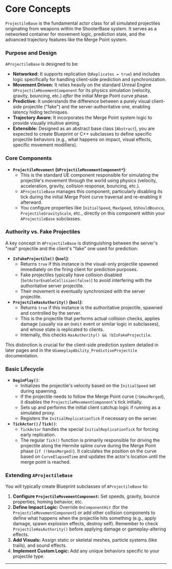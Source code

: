 # Core Concepts

`ProjectileBase` is the fundamental actor class for all simulated projectiles originating from weapons within the ShooterBase system. It serves as a networked container for movement logic, prediction state, and the advanced trajectory features like the Merge Point system.

### Purpose and Design

`AProjectileBase` is designed to be:

* **Networked:** It supports replication (`bReplicates = true`) and includes logic specifically for handling client-side prediction and synchronization.
* **Movement Driven:** It relies heavily on the standard Unreal Engine `UProjectileMovementComponent` for its physics simulation (velocity, gravity, bouncing, etc.) _after_ the initial Merge Point curve phase.
* **Predictive:** It understands the difference between a purely visual client-side projectile ("fake") and the server-authoritative one, enabling latency hiding techniques.
* **Trajectory Aware:** It incorporates the Merge Point system logic to provide visually intuitive aiming.
* **Extensible:** Designed as an abstract base class (`Abstract`), you are expected to create Blueprint or C++ subclasses to define specific projectile behaviors (e.g., what happens on impact, visual effects, specific movement modifiers).

### Core Components

* **`ProjectileMovement` (`UProjectileMovementComponent*`)**:
  * This is the standard UE component responsible for simulating the projectile's movement through the world using physics (velocity, acceleration, gravity, collision response, bouncing, etc.).
  * `AProjectileBase` manages this component, particularly disabling its tick during the initial Merge Point curve traversal and re-enabling it afterward.
  * You configure properties like `InitialSpeed`, `MaxSpeed`, `bShouldBounce`, `ProjectileGravityScale`, etc., directly on this component within your `AProjectileBase` subclasses.

### Authority vs. Fake Projectiles

A key concept in `AProjectileBase` is distinguishing between the server's "real" projectile and the client's "fake" one used for prediction:

* **`IsFakeProjectile()` (`bool`)**:
  * Returns `true` if this instance is the visual-only projectile spawned immediately on the firing client for prediction purposes.
  * Fake projectiles typically have collision disabled (`SetActorEnableCollision(false)`) to avoid interfering with the authoritative server projectile.
  * Their movement is eventually synchronized with the server projectile.
* **`ProjectileHasAuthority()` (`bool`)**:
  * Returns `true` if this instance is the authoritative projectile, spawned and controlled by the server.
  * This is the projectile that performs actual collision checks, applies damage (usually via an `OnHit` event or similar logic in subclasses), and whose state is replicated to clients.
  * Internally, this checks `HasAuthority() && !bIsFakeProjectile`.

This distinction is crucial for the client-side prediction system detailed in later pages and in the `UGameplayAbility_PredictiveProjectile` documentation.

### Basic Lifecycle

* **`BeginPlay()`**:
  * Initializes the projectile's velocity based on the `InitialSpeed` set during spawning.
  * If the projectile needs to follow the Merge Point curve (`!bHasMerged`), it disables the `ProjectileMovementComponent`'s tick initially.
  * Sets up and performs the initial client catchup logic if running as a simulated proxy.
  * Registers the `InitialReplicationTick` if necessary on the server.
* **`TickActor()` / `Tick()`**:
  * `TickActor` handles the special `InitialReplicationTick` for forcing early replication.
  * The regular `Tick()` function is primarily responsible for driving the projectile along the Hermite spline curve during the Merge Point phase (`if (!bHasMerged)`). It calculates the position on the curve based on `CurveElapsedTime` and updates the actor's location until the merge point is reached.

### Extending `AProjectileBase`

You will typically create Blueprint subclasses of `AProjectileBase` to:

1. **Configure `ProjectileMovementComponent`:** Set speeds, gravity, bounce properties, homing behavior, etc.
2. **Define Impact Logic:** Override `OnComponentHit` (for the `ProjectileMovementComponent`) or add other collision components to define what happens when the projectile hits something (e.g., apply damage, spawn explosion effects, destroy self). Remember to check `ProjectileHasAuthority()` before applying damage or gameplay-altering effects.
3. **Add Visuals:** Assign static or skeletal meshes, particle systems (like trails), and sound effects.
4. **Implement Custom Logic:** Add any unique behaviors specific to your projectile type.

***
